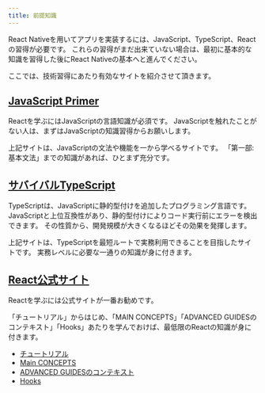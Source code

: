 ```yaml
---
title: 前提知識
---
```


React Nativeを用いてアプリを実装するには、JavaScript、TypeScript、Reactの習得が必要です。 これらの習得がまだ出来ていない場合は、最初に基本的な知識を習得した後にReact Nativeの基本へと進んでください。

ここでは、技術習得にあたり有効なサイトを紹介させて頂きます。

## [JavaScript Primer](https://jsprimer.net/)

Reactを学ぶにはJavaScriptの言語知識が必須です。 JavaScriptを触れたことがない人は、まずはJavaScriptの知識習得からお願いします。

上記サイトは、JavaScriptの文法や機能を一から学べるサイトです。 「第一部: 基本文法」までの知識があれば、ひとまず充分です。

## [サバイバルTypeScript](https://book.yyts.org/)

TypeScriptは、JavaScriptに静的型付けを追加したプログラミング言語です。 JavaScriptと上位互換性があり、静的型付けによりコード実行前にエラーを検出できます。 その性質から、開発規模が大きくなるほどその効果を発揮します。

上記サイトは、TypeScriptを最短ルートで実務利用できることを目指したサイトです。 実務レベルに必要な一通りの知識が身に付きます。

## [React公式サイト](https://ja.reactjs.org/)

Reactを学ぶには公式サイトが一番お勧めです。

「チュートリアル」からはじめ、「MAIN CONCEPTS」「ADVANCED GUIDESのコンテキスト」「Hooks」あたりを学んでおけば、最低限のReactの知識が身に付きます。

- [チュートリアル](https://ja.reactjs.org/tutorial/tutorial.html)
- [Main CONCEPTS](https://ja.reactjs.org/docs/hello-world.html)
- [ADVANCED GUIDESのコンテキスト](https://ja.reactjs.org/docs/context.html)
- [Hooks](https://ja.reactjs.org/docs/hooks-intro.html)
